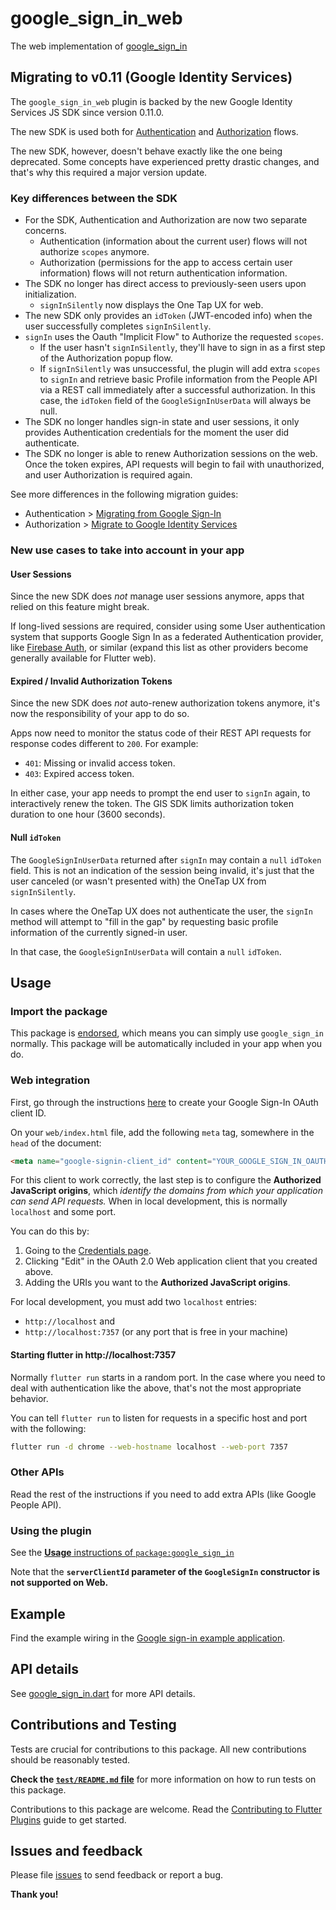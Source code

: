 # google\_sign\_in\_web

The web implementation of [google_sign_in](https://pub.dev/packages/google_sign_in)

## Migrating to v0.11 (Google Identity Services)

The `google_sign_in_web` plugin is backed by the new Google Identity Services
JS SDK since version 0.11.0.

The new SDK is used both for [Authentication](https://developers.google.com/identity/gsi/web/guides/overview)
and [Authorization](https://developers.google.com/identity/oauth2/web/guides/overview) flows.

The new SDK, however, doesn't behave exactly like the one being deprecated.
Some concepts have experienced pretty drastic changes, and that's why this
required a major version update.

### Key differences between the SDK

* For the SDK, Authentication and Authorization are now two separate concerns.
  * Authentication (information about the current user) flows will not
    authorize `scopes` anymore.
  * Authorization (permissions for the app to access certain user information)
    flows will not return authentication information.
* The SDK no longer has direct access to previously-seen users upon initialization.
  * `signInSilently` now displays the One Tap UX for web.
* The new SDK only provides an `idToken` (JWT-encoded info) when the user
  successfully completes `signInSilently`.
* `signIn` uses the Oauth "Implicit Flow" to Authorize the requested `scopes`.
  * If the user hasn't `signInSilently`, they'll have to sign in as a first step
    of the Authorization popup flow.
  * If `signInSilently` was unsuccessful, the plugin will add extra `scopes` to
    `signIn` and retrieve basic Profile information from the People API via a
    REST call immediately after a successful authorization. In this case, the
    `idToken` field of the `GoogleSignInUserData` will always be null.
* The SDK no longer handles sign-in state and user sessions, it only provides
  Authentication credentials for the moment the user did authenticate.
* The SDK no longer is able to renew Authorization sessions on the web.
  Once the token expires, API requests will begin to fail with unauthorized,
  and user Authorization is required again.

See more differences in the following migration guides:

* Authentication > [Migrating from Google Sign-In](https://developers.google.com/identity/gsi/web/guides/migration)
* Authorization > [Migrate to Google Identity Services](https://developers.google.com/identity/oauth2/web/guides/migration-to-gis)

### New use cases to take into account in your app

#### User Sessions

Since the new SDK does *not* manage user sessions anymore, apps that relied on
this feature might break.

If long-lived sessions are required, consider using some User authentication
system that supports Google Sign In as a federated Authentication provider,
like [Firebase Auth](https://firebase.google.com/docs/auth/flutter/federated-auth#google),
or similar (expand this list as other providers become generally available for
Flutter web).

#### Expired / Invalid Authorization Tokens

Since the new SDK does *not* auto-renew authorization tokens anymore, it's now
the responsibility of your app to do so.

Apps now need to monitor the status code of their REST API requests for response
codes different to `200`. For example:

* `401`: Missing or invalid access token.
* `403`: Expired access token.

In either case, your app needs to prompt the end user to `signIn` again, to
interactively renew the token. The GIS SDK limits authorization token duration
to one hour (3600 seconds).

#### Null `idToken`

The `GoogleSignInUserData` returned after `signIn` may contain a `null` `idToken`
field. This is not an indication of the session being invalid, it's just that
the user canceled (or wasn't presented with) the OneTap UX from `signInSilently`.

In cases where the OneTap UX does not authenticate the user, the `signIn` method
will attempt to "fill in the gap" by requesting basic profile information of the
currently signed-in user.

In that case, the `GoogleSignInUserData` will contain a `null` `idToken`.

## Usage

### Import the package

This package is [endorsed](https://flutter.dev/docs/development/packages-and-plugins/developing-packages#endorsed-federated-plugin),
which means you can simply use `google_sign_in`
normally. This package will be automatically included in your app when you do.

### Web integration

First, go through the instructions [here](https://developers.google.com/identity/gsi/web/guides/get-google-api-clientid) to create your Google Sign-In OAuth client ID.

On your `web/index.html` file, add the following `meta` tag, somewhere in the
`head` of the document:

```html
<meta name="google-signin-client_id" content="YOUR_GOOGLE_SIGN_IN_OAUTH_CLIENT_ID.apps.googleusercontent.com">
```

For this client to work correctly, the last step is to configure the **Authorized JavaScript origins**, which _identify the domains from which your application can send API requests._ When in local development, this is normally `localhost` and some port.

You can do this by:

1. Going to the [Credentials page](https://console.developers.google.com/apis/credentials).
2. Clicking "Edit" in the OAuth 2.0 Web application client that you created above.
3. Adding the URIs you want to the **Authorized JavaScript origins**.

For local development, you must add two `localhost` entries:

* `http://localhost` and
* `http://localhost:7357` (or any port that is free in your machine)

#### Starting flutter in http://localhost:7357

Normally `flutter run` starts in a random port. In the case where you need to deal with authentication like the above, that's not the most appropriate behavior.

You can tell `flutter run` to listen for requests in a specific host and port with the following:

```sh
flutter run -d chrome --web-hostname localhost --web-port 7357
```

### Other APIs

Read the rest of the instructions if you need to add extra APIs (like Google People API).

### Using the plugin

See the [**Usage** instructions of `package:google_sign_in`](https://pub.dev/packages/google_sign_in#usage)

Note that the **`serverClientId` parameter of the `GoogleSignIn` constructor is not supported on Web.**

## Example

Find the example wiring in the [Google sign-in example application](https://github.com/flutter/plugins/blob/main/packages/google_sign_in/google_sign_in/example/lib/main.dart).

## API details

See [google_sign_in.dart](https://github.com/flutter/plugins/blob/main/packages/google_sign_in/google_sign_in/lib/google_sign_in.dart) for more API details.

## Contributions and Testing

Tests are crucial for contributions to this package. All new contributions should be reasonably tested.

**Check the [`test/README.md` file](https://github.com/flutter/plugins/blob/main/packages/google_sign_in/google_sign_in_web/test/README.md)** for more information on how to run tests on this package.

Contributions to this package are welcome. Read the [Contributing to Flutter Plugins](https://github.com/flutter/plugins/blob/main/CONTRIBUTING.md) guide to get started.

## Issues and feedback

Please file [issues](https://github.com/flutter/flutter/issues/new)
to send feedback or report a bug.

**Thank you!**
